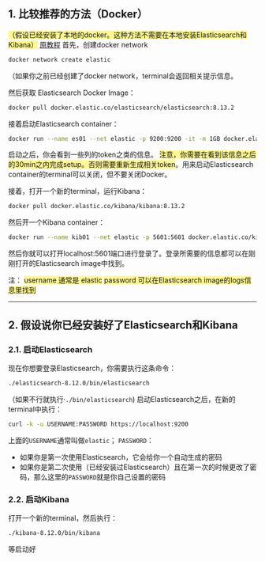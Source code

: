 
## 1. 比较推荐的方法（Docker）
<span style="background:#fff88f">（假设已经安装了本地的docker。这种方法不需要在本地安装Elasticsearch和Kibana）</span> [原教程](https://www.elastic.co/guide/en/elasticsearch/reference/current/docker.html)
首先，创建docker network
```bash
docker network create elastic
```
（如果你之前已经创建了docker network，terminal会返回相关提示信息。

然后获取 Elasticsearch Docker Image：
```bash
docker pull docker.elastic.co/elasticsearch/elasticsearch:8.13.2
```

接着启动Elasticsearch container：
```bash
docker run --name es01 --net elastic -p 9200:9200 -it -m 1GB docker.elastic.co/elasticsearch/elasticsearch:8.13.2
```
启动之后，你会看到一些列的token之类的信息。
<span style="background:#fff88f">注意，你需要在看到该信息之后的30min之内完成setup。否则需要重新生成相关token</span>。用来启动Elasticsearch container的terminal可以关闭，但不要关闭Docker。

接着，打开一个新的terminal，运行Kibana：
```bash
docker pull docker.elastic.co/kibana/kibana:8.13.2
```


然后开一个Kibana container：
```bash
docker run --name kib01 --net elastic -p 5601:5601 docker.elastic.co/kibana/kibana:8.13.2
```


然后你就可以打开localhost:5601端口进行登录了。登录所需要的信息都可以在刚刚打开的Elasticsearch image中找到。

注：
<span style="background:#fff88f">username 通常是 elastic</span>
<span style="background:#fff88f">password 可以在Elasticsearch image的logs信息里找到</span>









---
## 2. 假设说你已经安装好了Elasticsearch和Kibana
### 2.1. 启动Elasticsearch
现在你想要登录Elasticsearch，你需要执行这条命令：
```bash
./elasticsearch-8.12.0/bin/elasticsearch
```
（如果不行就执行·`./bin/elasticsearch`)
启动Elasticsearch之后，在新的terminal中执行：
```bash
curl -k -u USERNAME:PASSWORD https://localhost:9200
```
上面的`USERNAME`通常叫做`elastic`；
`PASSWORD`：
* 如果你是第一次使用Elasticsearch，它会给你一个自动生成的密码
* 如果你是第二次使用（已经安装过Elasticsearch）且在第一次的时候更改了密码，那么这里的`PASSWORD`就是你自己设置的密码

### 2.2. 启动Kibana
打开一个新的terminal，然后执行：
```bash
./kibana-8.12.0/bin/kibana
```
等启动好







































